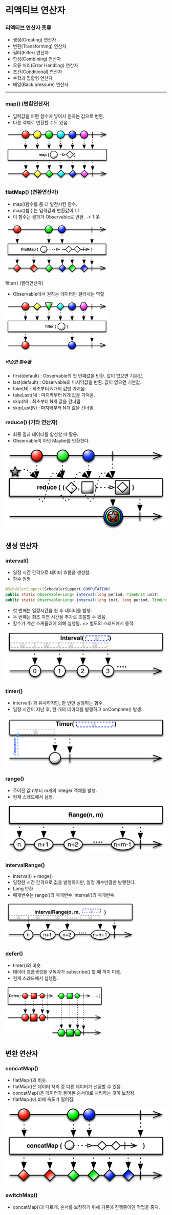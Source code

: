 # 리액티브 연산자

### 리액티브 연산자 종류

+ 생성(Creating) 연산자
+ 변환(Transforming) 연산자
+ 필터(Filter) 연산자
+ 합성(Combining) 연산자
+ 오류 처리(Error Handling) 연산자
+ 조건(Conditional) 연산자
+ 수학과 집합형 연산자
+ 배압(Back pressure) 연산자

----------

### map() (변환연산자)

+ 입력값을 어떤 함수에 넣어서 원하는 값으로 변환.
+ 다른 객체로 변환할 수도 있음.

![map](./image/map.png)

### flatMap() (변환연산자)

+ map()함수를 좀 더 발전시킨 함수.
+ map()함수는 입력값과 변환값이 1:1
+ 이 함수는 결과가 Observable로 반환. -> 1:多

![flatmap](./image/flatmap.png)

filter() (필터연산자)

+ Observable에서 원하는 데이터만 걸러내는 역할

![filter](./image/filter.png)

##### 비슷한 함수들

+ first(default) : Observable의 첫 번째값을 반환. 값이 없으면 기본값.
+ last(default) : Observable의 마지막값을 반환. 값이 없으면 기본값.
+ take(N) : 최초부터 N개의 값만 가져옴.
+ takeLast(N) : 마지막부터 N개 값을 가져옴.
+ skip(N) : 최초부터 N개 값을 건너뜀.
+ skipLast(N) : 마지막부터 N개 값을 건너뜀.

### reduce() (기타 연산자)

+ 최종 결과 데이터를 합성할 때 활용.
+ Observable이 아닌 Maybe를 반환한다.

![reduce](./image/reduce.png)

## 생성 연산자

### interval()

+ 일정 시간 간격으로 데이터 흐름을 생성함.
+ 함수 원형

```java
@SchdulerSupport(SchedulerSupport.COMPUTATION)
public static Observable<Long> interval(long period, TimeUnit unit)
public static Observable<Long> interval(long init, long period, TimeUnit unit)
```

+ 첫 번째는 일정시간을 쉰 후 데이터를 발행.
+ 두 번째는 최초 지연 시간을 추가로 조절할 수 있음.
+ 함수가 계산 스케쥴러에 의해 실행됨. => 별도의 스레드에서 동작.

![interval](./image/interval.png)

### timer()

+ interval() 과 유사하지만, 한 번만 실행하는 함수.
+ 일정 시간이 지난 후, 한 개의 데이터를 발행하고 onComplete() 발생.

![timer](./image/timer.png)

### range()

+ 주어진 값 n부터 m개의 Integer 객체를 발행.
+ 현재 스레드에서 실행.

![range](./image/range.png)

### intervalRange()

+ interval() + range()
+ 일정한 시간 간격으로 값을 발행하지만, 일정 개수만큼만 발행한다.
+ Long 반환.
+ 매개변수는 range()의 매개변수 interval()의 매개변수.

![intervalRange](./image/intervalRange.png)

### defer()

+ timer()와 비슷
+ 데이터 흐름생성을 구독자가 subscribe() 할 때 까지 미룸.
+ 현제 스레드에서 실행됨.

![defer](./image/defer.png)

## 변환 연산자

### concatMap()

+ flatMap()과 비슷.
+ flatMap()은 데이터 처리 중 다른 데이터가 선점할 수 있음.
+ concatMap()은 데이터가 들어온 순서대로 처리하는 것이 보장됨.
+ flatMap()에 비해 속도가 떨어짐.

![concatMap](./image/concatMap.png)

### switchMap()

+ concatMap()과 다르게, 순서를 보장하기 위해 기존에 진행중이던 작업을 중지.

